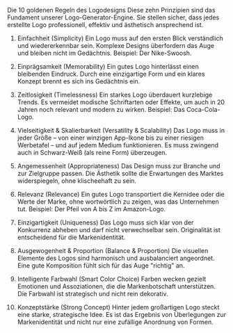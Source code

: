 Die 10 goldenen Regeln des Logodesigns
Diese zehn Prinzipien sind das Fundament unserer Logo-Generator-Engine. Sie stellen sicher, dass jedes erstellte Logo professionell, effektiv und ästhetisch ansprechend ist.

1. Einfachheit (Simplicity)
   Ein Logo muss auf den ersten Blick verständlich und wiedererkennbar sein. Komplexe Designs überfordern das Auge und bleiben nicht im Gedächtnis.
   Beispiel: Der Nike-Swoosh.

2. Einprägsamkeit (Memorability)
   Ein gutes Logo hinterlässt einen bleibenden Eindruck. Durch eine einzigartige Form und ein klares Konzept brennt es sich ins Gedächtnis ein.

3. Zeitlosigkeit (Timelessness)
   Ein starkes Logo überdauert kurzlebige Trends. Es vermeidet modische Schriftarten oder Effekte, um auch in 20 Jahren noch relevant und modern zu wirken.
   Beispiel: Das Coca-Cola-Logo.

4. Vielseitigkeit & Skalierbarkeit (Versatility & Scalability)
   Das Logo muss in jeder Größe – von einer winzigen App-Ikone bis zu einer riesigen Werbetafel – und auf jedem Medium funktionieren. Es muss zwingend auch in Schwarz-Weiß (als reine Form) überzeugen.

5. Angemessenheit (Appropriateness)
   Das Design muss zur Branche und zur Zielgruppe passen. Die Ästhetik sollte die Erwartungen des Marktes widerspiegeln, ohne klischeehaft zu sein.

6. Relevanz (Relevance)
   Ein gutes Logo transportiert die Kernidee oder die Werte der Marke, ohne wortwörtlich zu zeigen, was das Unternehmen tut.
   Beispiel: Der Pfeil von A bis Z im Amazon-Logo.

7. Einzigartigkeit (Uniqueness)
   Das Logo muss sich klar von der Konkurrenz abheben und darf nicht verwechselbar sein. Originalität ist entscheidend für die Markenidentität.

8. Ausgewogenheit & Proportion (Balance & Proportion)
   Die visuellen Elemente des Logos sind harmonisch und ausbalanciert angeordnet. Eine gute Komposition fühlt sich für das Auge "richtig" an.

9. Intelligente Farbwahl (Smart Color Choice)
   Farben wecken gezielt Emotionen und Assoziationen, die die Markenbotschaft unterstützen. Die Farbwahl ist strategisch und nicht rein dekorativ.

10. Konzeptstärke (Strong Concept)
    Hinter jedem großartigen Logo steckt eine starke, strategische Idee. Es ist das Ergebnis von Überlegungen zur Markenidentität und nicht nur eine zufällige Anordnung von Formen.
